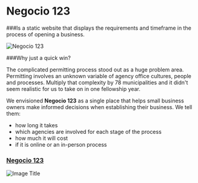 # **Negocio 123**
###Is a static website that displays the requirements and timeframe in the process of opening a business.

![Negocio 123](http://cl.ly/image/1K0o1l3z1M1j/Slides_Negocio_Venn_Fit.png)

###Why just a quick win?

The complicated permitting process stood out as a huge problem area. Permitting involves an unknown variable of agency office cultures, people and processes. Multiply that complexity by 78 municipalities and it didn't seem realistic for us to take on in one fellowship year.

We envisioned **Negocio 123** as a single place that helps small business owners make informed decisions when establishing their business. We tell them:
* how long it takes
* which agencies are involved for each stage of the process
* how much it will cost
* if it is online or an in-person process

### [Negocio 123](http://negocio123.herokuapp.com/)


![Image Title](http://cl.ly/image/0d3Y2P1f3H01/Expectations-Chart_green.png)


